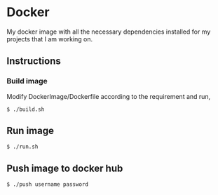 # Docker

My docker image with all the necessary dependencies installed for my projects
that I am working on.

## Instructions

### Build image

Modify DockerImage/Dockerfile according to the requirement and run,
```shell
$ ./build.sh
```

## Run image
```shell
$ ./run.sh
```

## Push image to docker hub
```shell
$ ./push username password
```
